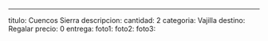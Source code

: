 ---
titulo: Cuencos Sierra
descripcion: 
cantidad: 2
categoria: Vajilla
destino: Regalar
precio: 0
entrega: 
foto1: 
foto2: 
foto3: 
